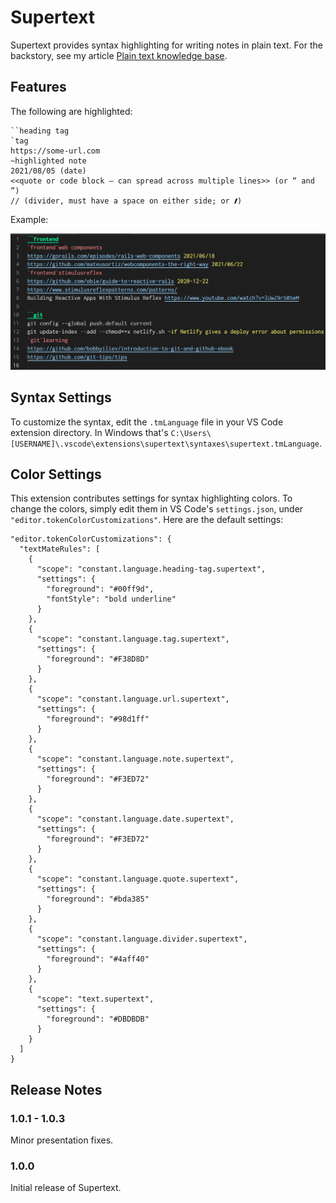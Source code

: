 # Supertext

Supertext provides syntax highlighting for writing notes in plain text. For the backstory, see my article [Plain text knowledge base](https://fpsvogel.com/posts/2021/plain-text-knowledge-base).

## Features

The following are highlighted:

    ``heading tag
    `tag
    https://some-url.com
    ~highlighted note
    2021/08/05 (date)
    <<quote or code block — can spread across multiple lines>> (or “ and ”)
    // (divider, must have a space on either side; or 🙼)

Example:

![supertext plain text knowledge base syntax highlighting VS Code extension](https://raw.githubusercontent.com/fpsvogel/supertext/main/example.png)

## Syntax Settings

To customize the syntax, edit the `.tmLanguage` file in your VS Code extension directory. In Windows that's `C:\Users\[USERNAME]\.vscode\extensions\supertext\syntaxes\supertext.tmLanguage`.

## Color Settings

This extension contributes settings for syntax highlighting colors. To change the colors, simply edit them in VS Code's `settings.json`, under `"editor.tokenColorCustomizations"`. Here are the default settings:

    "editor.tokenColorCustomizations": {
      "textMateRules": [
        {
          "scope": "constant.language.heading-tag.supertext",
          "settings": {
            "foreground": "#00ff9d",
            "fontStyle": "bold underline"
          }
        },
        {
          "scope": "constant.language.tag.supertext",
          "settings": {
            "foreground": "#F38D8D"
          }
        },
        {
          "scope": "constant.language.url.supertext",
          "settings": {
            "foreground": "#98d1ff"
          }
        },
        {
          "scope": "constant.language.note.supertext",
          "settings": {
            "foreground": "#F3ED72"
          }
        },
        {
          "scope": "constant.language.date.supertext",
          "settings": {
            "foreground": "#F3ED72"
          }
        },
        {
          "scope": "constant.language.quote.supertext",
          "settings": {
            "foreground": "#bda385"
          }
        },
        {
          "scope": "constant.language.divider.supertext",
          "settings": {
            "foreground": "#4aff40"
          }
        },
        {
          "scope": "text.supertext",
          "settings": {
            "foreground": "#DBDBDB"
          }
        }
      ]
    }

## Release Notes

### 1.0.1 - 1.0.3

Minor presentation fixes.

### 1.0.0

Initial release of Supertext.
